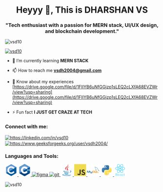 <h1 align="center">Heyyy 👋, This is DHARSHAN VS</h1>
<h3 align="center">"Tech enthusiast with a passion for MERN stack, UI/UX design, and blockchain development."</h3>

<p align="left"> <img src="https://komarev.com/ghpvc/?username=vsd10&label=Profile%20views&color=0e75b6&style=flat" alt="vsd10" /> </p>

<p align="left"> <a href="https://github.com/ryo-ma/github-profile-trophy"><img src="https://github-profile-trophy.vercel.app/?username=vsd10" alt="vsd10" /></a> </p>

- 🌱 I’m currently learning **MERN STACK**

- 📫 How to reach me **vsdh2004@gmail.com**

- 📄 Know about my experiences [https://drive.google.com/file/d/1FIIYB6uNfGGjzp1sLEQ2cLXfA68EVZWr/view?usp=sharing](https://drive.google.com/file/d/1FIIYB6uNfGGjzp1sLEQ2cLXfA68EVZWr/view?usp=sharing)

- ⚡ Fun fact **I JUST GET CRAZE AT TECH**

<h3 align="left">Connect with me:</h3>
<p align="left">
<a href="https://linkedin.com/in/https://linkedin.com/in/vsd10" target="blank"><img align="center" src="https://raw.githubusercontent.com/rahuldkjain/github-profile-readme-generator/master/src/images/icons/Social/linked-in-alt.svg" alt="https://linkedin.com/in/vsd10" height="30" width="40" /></a>
<a href="https://auth.geeksforgeeks.org/user/https://www.geeksforgeeks.org/user/vsdh2004/" target="blank"><img align="center" src="https://raw.githubusercontent.com/rahuldkjain/github-profile-readme-generator/master/src/images/icons/Social/geeks-for-geeks.svg" alt="https://www.geeksforgeeks.org/user/vsdh2004/" height="30" width="40" /></a>
</p>

<h3 align="left">Languages and Tools:</h3>
<p align="left"> <a href="https://www.cprogramming.com/" target="_blank" rel="noreferrer"> <img src="https://raw.githubusercontent.com/devicons/devicon/master/icons/c/c-original.svg" alt="c" width="40" height="40"/> </a> <a href="https://www.w3schools.com/cpp/" target="_blank" rel="noreferrer"> <img src="https://raw.githubusercontent.com/devicons/devicon/master/icons/cplusplus/cplusplus-original.svg" alt="cplusplus" width="40" height="40"/> </a> <a href="https://www.figma.com/" target="_blank" rel="noreferrer"> <img src="https://www.vectorlogo.zone/logos/figma/figma-icon.svg" alt="figma" width="40" height="40"/> </a> <a href="https://git-scm.com/" target="_blank" rel="noreferrer"> <img src="https://www.vectorlogo.zone/logos/git-scm/git-scm-icon.svg" alt="git" width="40" height="40"/> </a> <a href="https://www.java.com" target="_blank" rel="noreferrer"> <img src="https://raw.githubusercontent.com/devicons/devicon/master/icons/java/java-original.svg" alt="java" width="40" height="40"/> </a> <a href="https://developer.mozilla.org/en-US/docs/Web/JavaScript" target="_blank" rel="noreferrer"> <img src="https://raw.githubusercontent.com/devicons/devicon/master/icons/javascript/javascript-original.svg" alt="javascript" width="40" height="40"/> </a> <a href="https://www.mysql.com/" target="_blank" rel="noreferrer"> <img src="https://raw.githubusercontent.com/devicons/devicon/master/icons/mysql/mysql-original-wordmark.svg" alt="mysql" width="40" height="40"/> </a> <a href="https://www.python.org" target="_blank" rel="noreferrer"> <img src="https://raw.githubusercontent.com/devicons/devicon/master/icons/python/python-original.svg" alt="python" width="40" height="40"/> </a> <a href="https://reactjs.org/" target="_blank" rel="noreferrer"> <img src="https://raw.githubusercontent.com/devicons/devicon/master/icons/react/react-original-wordmark.svg" alt="react" width="40" height="40"/> </a> </p>

<p><img align="center" src="https://github-readme-stats.vercel.app/api/top-langs?username=vsd10&show_icons=true&locale=en&layout=compact" alt="vsd10" /></p>
